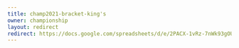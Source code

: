 ```yaml
---
title: champ2021-bracket-king's
owner: championship
layout: redirect
redirect: https://docs.google.com/spreadsheets/d/e/2PACX-1vRz-7nWk93gOUmtkBIvVT0ppHK5AOmamMxyBFJJAsxLJi9IfZUhtwDBaQGj-lyP5L5HPtiF4A6xPvt1/pubhtml?gid=1677661449&single=true
---
```

